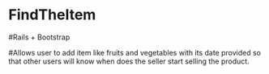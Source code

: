# FindTheItem

#Rails + Bootstrap

#Allows user to add item like fruits and vegetables with its date provided so that other users will know when does the seller start selling the product.

